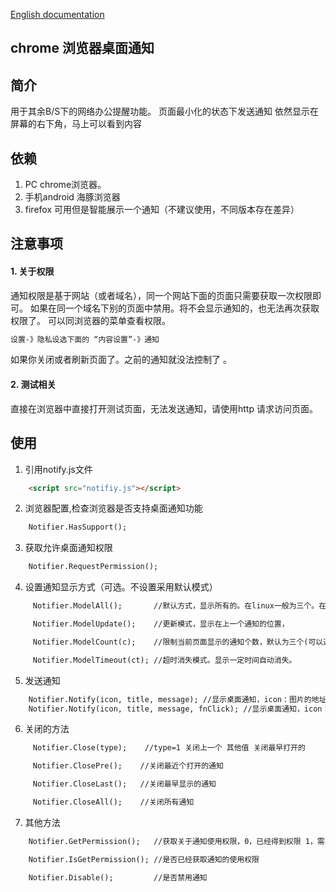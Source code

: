 [English documentation](README_EN.md)
## chrome 浏览器桌面通知

##

## 简介

用于其余B/S下的网络办公提醒功能。
页面最小化的状态下发送通知
依然显示在屏幕的右下角，马上可以看到内容

## 依赖

1. PC chrome浏览器。
2. 手机android 海豚浏览器
3. firefox 可用但是智能展示一个通知（不建议使用，不同版本存在差异）


## 注意事项

#### 1. 关于权限
通知权限是基于网站（或者域名），同一个网站下面的页面只需要获取一次权限即可。
如果在同一个域名下别的页面中禁用。将不会显示通知的，也无法再次获取权限了。
可以同浏览器的菜单查看权限。 
```HTML
设置-》隐私设选下面的 “内容设置”-》通知
```
如果你关闭或者刷新页面了。之前的通知就没法控制了 。

#### 2. 测试相关

直接在浏览器中直接打开测试页面，无法发送通知，请使用http 请求访问页面。



## 使用

1. 引用notify.js文件

```HTML
    <script src="notifiy.js"></script>
```

2. 浏览器配置,检查浏览器是否支持桌面通知功能
```HTML
    Notifier.HasSupport();
```

3. 获取允许桌面通知权限
```HTML
    Notifier.RequestPermission();
```


4. 设置通知显示方式（可选。不设置采用默认模式）
    
```HTML
     Notifier.ModelAll();       //默认方式，显示所有的。在linux一般为三个。在window显示在通知区域。

     Notifier.ModelUpdate();    //更新模式，显示在上一个通知的位置，

     Notifier.ModelCount(c);    //限制当前页面显示的通知个数，默认为三个(可以通过参数c改变个数)。超出限制时关闭最早的通知，

     Notifier.ModelTimeout(ct); //超时消失模式。显示一定时间自动消失。
```

5. 发送通知

```HTML
    Notifier.Notify(icon, title, message); //显示桌面通知，icon：图片的地址  title:通知的标题 message：通知的内容
    Notifier.Notify(icon, title, message, fnClick); //显示桌面通知，icon：图片的地址  title:通知的标题 message：通知的内容 fnClick: 单机事件函数
```

6. 关闭的方法
    
```HTML
     Notifier.Close(type);    //type=1 关闭上一个 其他值 关闭最早打开的

     Notifier.ClosePre();    //关闭最近个打开的通知

     Notifier.CloseLast();   //关闭最早显示的通知

     Notifier.CloseAll();    //关闭所有通知
```

7. 其他方法
    
```HTML
    Notifier.GetPermission();   //获取关于通知使用权限，0，已经得到权限 1，需要获取权限 2，禁止使用

    Notifier.IsGetPermission(); //是否已经获取通知的使用权限

    Notifier.Disable();         //是否禁用通知
```


